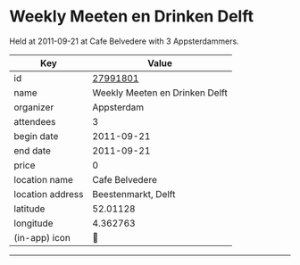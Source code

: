 # Weekly Meeten en Drinken Delft
Held at 2011-09-21 at Cafe Belvedere with 3 Appsterdammers.
        
|Key|Value
|---|---|
|id|[27991801](https://www.meetup.com/appsterdam/events/27991801/)|
|name|Weekly Meeten en Drinken Delft|
|organizer|Appsterdam|
|attendees|3|
|begin date|2011-09-21|
|end date|2011-09-21|
|price|0|
|location name|Cafe Belvedere|
|location address|Beestenmarkt, Delft|
|latitude|52.01128|
|longitude|4.362763|
|(in-app) icon|🍺|

---


